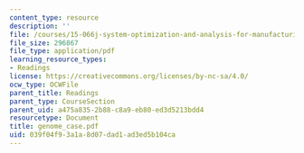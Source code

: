 ```yaml
---
content_type: resource
description: ''
file: /courses/15-066j-system-optimization-and-analysis-for-manufacturing-summer-2003/039f04f93a1a8d07dad1ad3ed5b104ca_genome_case.pdf
file_size: 296867
file_type: application/pdf
learning_resource_types:
- Readings
license: https://creativecommons.org/licenses/by-nc-sa/4.0/
ocw_type: OCWFile
parent_title: Readings
parent_type: CourseSection
parent_uid: a475a835-2b88-c8a9-eb80-ed3d5213bdd4
resourcetype: Document
title: genome_case.pdf
uid: 039f04f9-3a1a-8d07-dad1-ad3ed5b104ca
---
```

